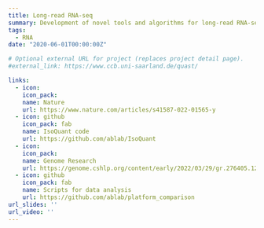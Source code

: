 ```yaml
---
title: Long-read RNA-seq
summary: Development of novel tools and algorithms for long-read RNA-sequencing data
tags:
  - RNA
date: "2020-06-01T00:00:00Z"

# Optional external URL for project (replaces project detail page).
#external_link: https://www.ccb.uni-saarland.de/quast/

links:
  - icon: 
    icon_pack: 
    name: Nature
    url: https://www.nature.com/articles/s41587-022-01565-y
  - icon: github
    icon_pack: fab
    name: IsoQuant code
    url: https://github.com/ablab/IsoQuant
  - icon: 
    icon_pack: 
    name: Genome Research
    url: https://genome.cshlp.org/content/early/2022/03/29/gr.276405.121
  - icon: github
    icon_pack: fab
    name: Scripts for data analysis
    url: https://github.com/ablab/platform_comparison
url_slides: ''
url_video: ''
---
```

